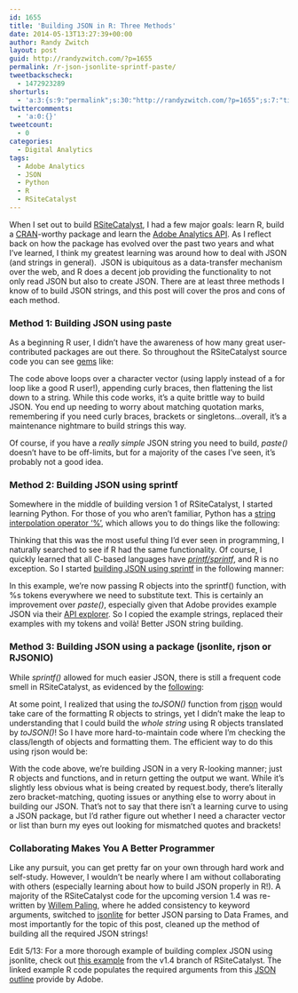 ```yaml
---
id: 1655
title: 'Building JSON in R: Three Methods'
date: 2014-05-13T13:27:39+00:00
author: Randy Zwitch
layout: post
guid: http://randyzwitch.com/?p=1655
permalink: /r-json-jsonlite-sprintf-paste/
tweetbackscheck:
  - 1472923289
shorturls:
  - 'a:3:{s:9:"permalink";s:30:"http://randyzwitch.com/?p=1655";s:7:"tinyurl";s:26:"http://tinyurl.com/mxjh7hg";s:4:"isgd";s:19:"http://is.gd/AogGiJ";}'
twittercomments:
  - 'a:0:{}'
tweetcount:
  - 0
categories:
  - Digital Analytics
tags:
  - Adobe Analytics
  - JSON
  - Python
  - R
  - RSiteCatalyst
---
```

When I set out to build <a title="RSiteCatalyst CRAN" href="http://cran.r-project.org/web/packages/RSiteCatalyst/index.html" target="_blank">RSiteCatalyst</a>, I had a few major goals: learn R, build a <a title="CRAN" href="http://cran.r-project.org/" target="_blank">CRAN</a>-worthy package and learn the <a title="Adobe Analytics API documentation" href="https://marketing.adobe.com/developer/en_US/documentation" target="_blank">Adobe Analytics API</a>. As I reflect back on how the package has evolved over the past two years and what I&#8217;ve learned, I think my greatest learning was around how to deal with JSON (and strings in general).  JSON is ubiquitous as a data-transfer mechanism over the web, and R does a decent job providing the functionality to not only read JSON but also to create JSON. There are at least three methods I know of to build JSON strings, and this post will cover the pros and cons of each method.

<!--more-->

### Method 1: Building JSON using paste

As a beginning R user, I didn&#8217;t have the awareness of how many great user-contributed packages are out there. So throughout the RSiteCatalyst source code you can see <a title="R JSON paste example" href="https://github.com/randyzwitch/RSiteCatalyst/blob/master/R/QueueOvertime.R#L75-78" target="_blank">gems</a> like:

The code above loops over a character vector (using lapply instead of a for loop like a good R user!), appending curly braces, then flattening the list down to a string. While this code works, it&#8217;s a quite brittle way to build JSON. You end up needing to worry about matching quotation marks, remembering if you need curly braces, brackets or singletons&#8230;overall, it&#8217;s a maintenance nightmare to build strings this way. 

Of course, if you have a _really simple_ JSON string you need to build, _paste()_ doesn&#8217;t have to be off-limits, but for a majority of the cases I&#8217;ve seen, it&#8217;s probably not a good idea.


  


### Method 2: Building JSON using sprintf

Somewhere in the middle of building version 1 of RSiteCatalyst, I started learning Python. For those of you who aren&#8217;t familiar, Python has a <a href="https://docs.python.org/2/library/stdtypes.html#string-formatting" title="Python string interpolation" target="_blank">string interpolation operator &#8216;%&#8217;</a>, which allows you to do things like the following: 

Thinking that this was the most useful thing I&#8217;d ever seen in programming, I naturally searched to see if R had the same functionality. Of course, I quickly learned that all C-based languages have _<a href="http://en.wikipedia.org/wiki/Printf_format_string" title="History of printf Wikipedia" target="_blank">printf/sprintf</a>_, and R is no exception. So I started <a href="https://github.com/randyzwitch/RSiteCatalyst/blob/master/R/QueueTrended.R#L115-119" title="R JSON sprintf example" target="_blank">building JSON using sprintf</a> in the following manner: 

In this example, we&#8217;re now passing R objects into the sprintf() function, with %s tokens everywhere we need to substitute text. This is certainly an improvement over _paste()_, especially given that Adobe provides example JSON via their <a href="https://marketing.adobe.com/developer/en_US/get-started/api-explorer" title="Adobe Analytics API Explorer" target="_blank">API explorer</a>. So I copied the example strings, replaced their examples with my tokens and voilà! Better JSON string building.

### Method 3: Building JSON using a package (jsonlite, rjson or RJSONIO)

While _sprintf()_ allowed for much easier JSON, there is still a frequent code smell in RSiteCatalyst, as evidenced by the <a href="https://github.com/randyzwitch/RSiteCatalyst/blob/master/R/GetTrafficVars.R#L31-39" title="R toJSON" target="_blank">following</a>: 

At some point, I realized that using the _toJSON()_ function from <a href="http://cran.r-project.org/web/packages/rjson/index.html" title="rjson" target="_blank">rjson</a> would take care of the formatting R objects to strings, yet I didn&#8217;t make the leap to understanding that I could build the _whole string_ using R objects translated by _toJSON()_! So I have more hard-to-maintain code where I&#8217;m checking the class/length of objects and formatting them. The efficient way to do this using rjson would be: 

With the code above, we&#8217;re building JSON in a very R-looking manner; just R objects and functions, and in return getting the output we want. While it&#8217;s slightly less obvious what is being created by request.body, there&#8217;s literally zero bracket-matching, quoting issues or anything else to worry about in building our JSON. That&#8217;s not to say that there isn&#8217;t a learning curve to using a JSON package, but I&#8217;d rather figure out whether I need a character vector or list than burn my eyes out looking for mismatched quotes and brackets!

### Collaborating Makes You A Better Programmer

Like any pursuit, you can get pretty far on your own through hard work and self-study. However, I wouldn&#8217;t be nearly where I am without collaborating with others (especially learning about how to build JSON properly in R!). A majority of the RSiteCatalyst code for the upcoming version 1.4 was re-written by <a href="https://github.com/WillemPaling" title="Willem Paling GitHub" target="_blank">Willem Paling</a>, where he added consistency to keyword arguments, switched to <a href="http://cran.r-project.org/web/packages/jsonlite/index.html" title="jsonlite CRAN" target="_blank">jsonlite</a> for better JSON parsing to Data Frames, and most importantly for the topic of this post, cleaned up the method of building all the required JSON strings! 

Edit 5/13: For a more thorough example of building complex JSON using jsonlite, check out <a href="https://github.com/randyzwitch/RSiteCatalyst/blob/version_1_4/R/QueueRanked.R#L67-114" title="Complex R jsonlite example" target="_blank">this example</a> from the v1.4 branch of RSiteCatalyst. The linked example R code populates the required arguments from this <a href="https://gist.github.com/randyzwitch/762343d5e8d8501af522" title="Example JSON call from Adobe API Explorer" target="_blank">JSON outline</a> provide by Adobe.